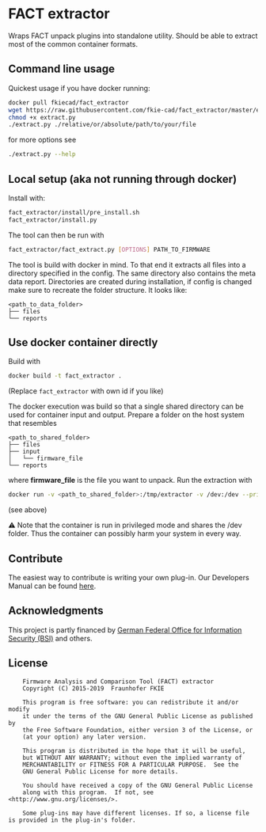 # FACT extractor

Wraps FACT unpack plugins into standalone utility.
Should be able to extract most of the common container formats.


## Command line usage

Quickest usage if you have docker running:

```sh
docker pull fkiecad/fact_extractor
wget https://raw.githubusercontent.com/fkie-cad/fact_extractor/master/extract.py
chmod +x extract.py
./extract.py ./relative/or/absolute/path/to/your/file
```

for more options see

```sh
./extract.py --help
```

## Local setup (aka not running through docker)

Install with:

```bash
fact_extractor/install/pre_install.sh
fact_extractor/install.py
```

The tool can then be run with

```bash
fact_extractor/fact_extract.py [OPTIONS] PATH_TO_FIRMWARE
```
The tool is build with docker in mind.
To that end it extracts all files into a directory specified in the config.
The same directory also contains the meta data report.
Directories are created during installation, if config is changed make sure to recreate the folder structure.
It looks like:

```text
<path_to_data_folder>
├── files
└── reports
```


## Use docker container directly

Build with

```bash
docker build -t fact_extractor .
```
(Replace `fact_extractor` with own id if you like)

The docker execution was build so that a single shared directory can be used for container input and output.
Prepare a folder on the host system that resembles

```text
<path_to_shared_folder>
├── files
├── input
│   └── firmware_file
└── reports
```

where **firmware_file** is the file you want to unpack.
Run the extraction with

```bash
docker run -v <path_to_shared_folder>:/tmp/extractor -v /dev:/dev --privileged --rm fact_extractor
```
(see above)

:warning: Note that the container is run in privileged mode and shares the /dev folder. Thus the container can possibly harm your system in every way.


## Contribute
The easiest way to contribute is writing your own plug-in.
Our Developers Manual can be found [here](https://github.com/fkie-cad/FACT_core/wiki/).

## Acknowledgments
This project is partly financed by [German Federal Office for Information Security (BSI)](https://www.bsi.bund.de) and others.  

## License
```
    Firmware Analysis and Comparison Tool (FACT) extractor
    Copyright (C) 2015-2019  Fraunhofer FKIE

    This program is free software: you can redistribute it and/or modify
    it under the terms of the GNU General Public License as published by
    the Free Software Foundation, either version 3 of the License, or
    (at your option) any later version.

    This program is distributed in the hope that it will be useful,
    but WITHOUT ANY WARRANTY; without even the implied warranty of
    MERCHANTABILITY or FITNESS FOR A PARTICULAR PURPOSE.  See the
    GNU General Public License for more details.

    You should have received a copy of the GNU General Public License
    along with this program.  If not, see <http://www.gnu.org/licenses/>.
    
    Some plug-ins may have different licenses. If so, a license file is provided in the plug-in's folder.
```

